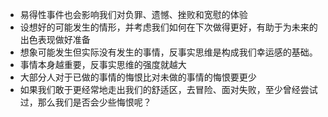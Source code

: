 - 易得性事件也会影响我们对负罪、遗憾、挫败和宽慰的体验
- 设想好的可能发生的情形，并考虑我们如何在下次做得更好，有助于为未来的出色表现做好准备
- 想象可能发生但实际没有发生的事情，反事实思维是构成我们幸运感的基础。
- 事情本身越重要，反事实思维的强度就越大
- 大部分人对于已做的事情的悔恨比对未做的事情的悔恨要更少
- 如果我们敢于更经常地走出我们的舒适区，去冒险、面对失败，至少曾经尝试过，那么我们是否会少些悔恨呢？